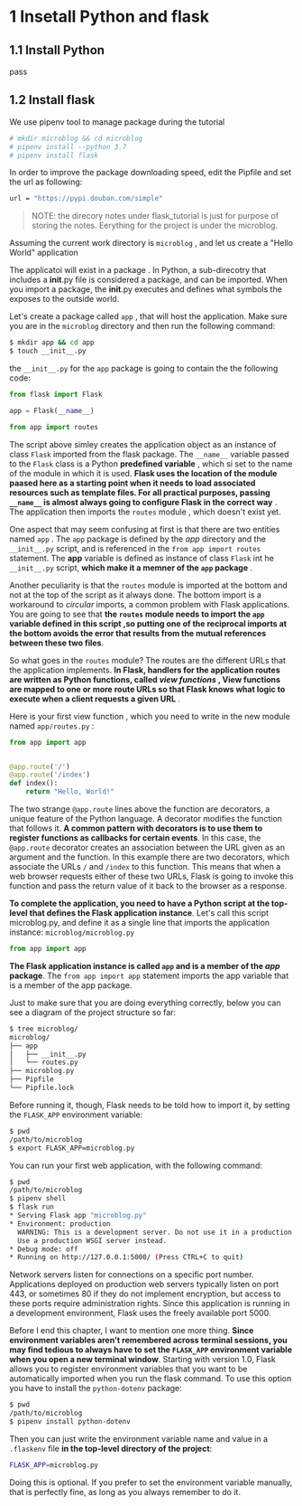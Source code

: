 # 1 Insetall Python and flask
## 1.1 Install Python
pass
## 1.2 Install flask
We use pipenv tool to manage package during the tutorial

```bash
# mkdir microblog && cd microblog
# pipenv install --python 3.7
# pipenv install flask
```
In order to improve the package downloading speed, edit the Pipfile and set the url as following:
```bash
url = "https://pypi.douban.com/simple"
```
>NOTE: the direcory notes under flask_tutorial is just for purpose of storing the notes. Eerything for the project is under the microblog.

Assuming the current work directory is `microblog` , and let us create a "Hello World" application

The applicatoi will exist in a package . In Python, a sub-direcotry that includes a __init__.py file is 
considered a package, and can be imported. When you import a package, the __init__.py
executes and defines what symbols the exposes to the outside world.

Let's create a package called `app` , that will host the application. Make sure you are in the `microblog` directory and then run the following command:
```bash
$ mkdir app && cd app
$ touch __init__.py
```
the `__init__.py` for the `app` package is going to contain the the following code:

```python
from flask import Flask

app = Flask(__name__)

from app import routes
```

The script above simley creates the application object as an instance of class `Flask` imported from the flask package. The `__name__` variable passed to the `Flask` class
is a Python **predefined variable** , which si set to the name of the module in which it is used. **Flask uses the location of the module paased here as a starting point when it needs to load associated resources such as template files. For all practical purposes, passing `__name__` is almost always going to configure Flask in the correct way** . The application then imports the `routes` module , which doesn't exist yet.

One aspect that may seem confusing at first is that there are two entities named `app` . The `app` package is defined by the *app* directory and the `__init__.py` script, and is referenced in the `from app import routes` statement. The **app** variable is defined as instance of class `Flask` int he `__init__.py` script, **which make it a memner of the `app` package** .

Another peculiarity is that the `routes` module is imported at the bottom and not at the top of the script as it always done. The bottom import is a workaround to *circular* imports, a common problem with Flask applications. You are going to see that **the `routes` module needs to import the `app` variable defined in this script ,so putting one of the reciprocal imports at the bottom avoids the error that results from the mutual references between these two files**.

So what goes in the `routes` module? The routes are the different URLs that the application implements. **In Flask, handlers for the application routes are written as Python functions, called *view functions* , View functions are mapped to one or more route URLs so that Flask knows what logic to execute when a client requests a given URL** .

Here is your first view function , which you need to write in the new module named `app/routes.py` :

```python
from app import app


@app.route('/')
@app.route('/index')
def index():
    return "Hello, World!"
```

The two strange `@app.route` lines above the function are decorators, a unique feature of the Python language. A decorator modifies the function that follows it. **A common pattern with decorators is to use them to register functions as callbacks for certain events**. In this case, the `@app.route` decorator creates an association between the URL given as an argument and the function. In this example there are two decorators, which associate the URLs `/` and `/index` to this function. This means that when a web browser requests either of these two URLs, Flask is going to invoke this function and pass the return value of it back to the browser as a response. 

**To complete the application, you need to have a Python script at the top-level that defines the Flask application instance**. Let's call this script microblog.py, and define it as a single line that imports the application instance:
`microblog/microblog.py`

```python
from app import app
```

**The Flask application instance is called `app` and is a member of the *app* package**. The `from app import app` statement imports the app variable that is a member of the app package. 

Just to make sure that you are doing everything correctly, below you can see a diagram of the project structure so far:
```bash
$ tree microblog/
microblog/
├── app
│   ├── __init__.py
│   └── routes.py
├── microblog.py
├── Pipfile
└── Pipfile.lock
```

Before running it, though, Flask needs to be told how to import it, by setting the `FLASK_APP` environment variable:

```bash
$ pwd
/path/to/microblog
$ export FLASK_APP=microblog.py
```

You can run your first web application, with the following command:

```bash
$ pwd
/path/to/microblog
$ pipenv shell
$ flask run
* Serving Flask app "microblog.py"
* Environment: production
  WARNING: This is a development server. Do not use it in a production deployment.
  Use a production WSGI server instead.
* Debug mode: off
* Running on http://127.0.0.1:5000/ (Press CTRL+C to quit)
```

Network servers listen for connections on a specific port number. Applications deployed on production web servers typically listen on port 443, or sometimes 80 if they do not implement encryption, but access to these ports require administration rights. Since this application is running in a development environment, Flask uses the freely available port 5000. 

Before I end this chapter, I want to mention one more thing. **Since environment variables aren't remembered across terminal sessions, you may find tedious to always have to set the `FLASK_APP` environment variable when you open a new terminal window**. Starting with version 1.0, Flask allows you to register environment variables that you want to be automatically imported when you run the flask command. To use this option you have to install the `python-dotenv` package:

```bash
$ pwd
/path/to/microblog
$ pipenv install python-dotenv
```
Then you can just write the environment variable name and value in a `.flaskenv` file **in the top-level directory of the project**:

```bash
FLASK_APP=microblog.py
```
Doing this is optional. If you prefer to set the environment variable manually, that is perfectly fine, as long as you always remember to do it.